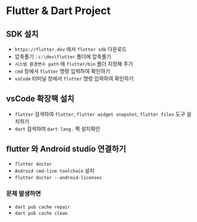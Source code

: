 # Flutter & Dart Project

## SDK 설치

- `https://flutter.dev` 에서 `flutter sdk` 다운로드
- 압축풀기 : `c:\dev\flutter` 폴더에 압축풀기
- `시스템 환경변수 path` 에 `flutter/bin` 폴더 지정해 주기
- `cmd` 창에서 `flutter` 명령 입력하여 확인하기
- `vsCode` 터미널 창에서 `flutter` 명령 입력하여 확인하기

## vsCode 확장팩 설치

- `flutter` 검색하여 `flutter`, `flutter widget snapshot`, `flutter files` 도구 설치하기
- `dart` 검색하여 `dart lang.` 팩 설치확인

## flutter 와 Android studio 연결하기

- `flutter doctor`
- `Android cmd-line toolchain` 설치
- `flutter doctor --android-licenses`

### 문제 발생하면

- `dart pub cache repair`
- `dart pub cache clean`
